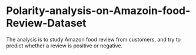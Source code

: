 # Polarity-analysis-on-Amazoin-food-Review-Dataset

The analysis is to study Amazon food review from customers, and try to predict whether a review is positive or negative.
